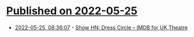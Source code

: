 # [Published on 2022-05-25](index.md)

* [2022-05-25, 08:36:07](https://news.ycombinator.com/item?id=31501928) - [Show HN: Dress Circle – IMDB for UK Theatre](https://www.dresscircle.co.uk)
